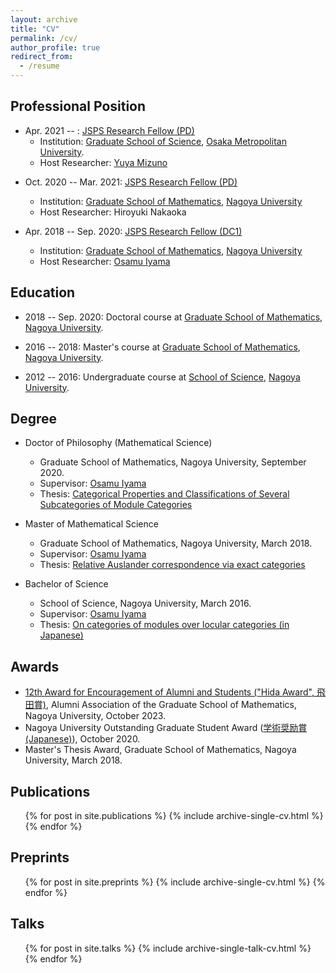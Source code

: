 ```yaml
---
layout: archive
title: "CV"
permalink: /cv/
author_profile: true
redirect_from:
  - /resume
---
```


## Professional Position

- Apr. 2021 -- : [JSPS Research Fellow (PD)](https://www.jsps.go.jp/english/e-pd/)
  - Institution: [Graduate School of Science](https://www.omu.ac.jp/sci/en/), [Osaka Metropolitan University](https://www.omu.ac.jp/en/).
  - Host Researcher: [Yuya Mizuno](https://researchmap.jp/y-mizuno?lang=en)

* Oct. 2020 -- Mar. 2021: [JSPS Research Fellow (PD)](https://www.jsps.go.jp/english/e-pd/)

  - Institution: [Graduate School of Mathematics](http://www.math.nagoya-u.ac.jp/en/index.html), [Nagoya University](http://en.nagoya-u.ac.jp/)
  - Host Researcher: Hiroyuki Nakaoka

* Apr. 2018 -- Sep. 2020: [JSPS Research Fellow (DC1)](https://www.jsps.go.jp/english/e-pd/)
  - Institution: [Graduate School of Mathematics](http://www.math.nagoya-u.ac.jp/en/index.html), [Nagoya University](http://en.nagoya-u.ac.jp/)
  - Host Researcher: [Osamu Iyama](https://www.math.nagoya-u.ac.jp/~iyama/)

## Education

- 2018 -- Sep. 2020: Doctoral course at [Graduate School of Mathematics](http://www.math.nagoya-u.ac.jp/en/index.html),
  [Nagoya University](http://en.nagoya-u.ac.jp/).

- 2016 -- 2018: Master's course at [Graduate School of Mathematics](http://www.math.nagoya-u.ac.jp/en/index.html),
  [Nagoya University](http://en.nagoya-u.ac.jp/).

- 2012 -- 2016: Undergraduate course at [School of Science](https://www.sci.nagoya-u.ac.jp/en/), [Nagoya University](http://en.nagoya-u.ac.jp/).

## Degree

- Doctor of Philosophy (Mathematical Science)

  - Graduate School of Mathematics, Nagoya University, September 2020.
  - Supervisor: [Osamu Iyama](https://www.math.nagoya-u.ac.jp/~iyama/)
  - Thesis: [Categorical Properties and Classifications of Several Subcategories of Module Categories](/files/phd_thesis.pdf)

- Master of Mathematical Science

  - Graduate School of Mathematics, Nagoya University, March 2018.
  - Supervisor: [Osamu Iyama](https://www.math.nagoya-u.ac.jp/~iyama/)
  - Thesis: [Relative Auslander correspondence via exact categories](/files/master_thesis.pdf)

- Bachelor of Science
  - School of Science, Nagoya University, March 2016.
  - Supervisor: [Osamu Iyama](https://www.math.nagoya-u.ac.jp/~iyama/)
  - Thesis: [On categories of modules over locular categories (in Japanese)](/files/sotsuron.pdf)

## Awards

- [12th Award for Encouragement of Alumni and Students ("Hida Award", 飛田賞)](https://www.math.nagoya-u.ac.jp/ja/alumni/hida-prize.html), Alumni Association of the Graduate School of Mathematics, Nagoya University, October 2023.
- Nagoya University Outstanding Graduate Student Award ([学術奨励賞 (Japanese)](http://www.nagoya-u.ac.jp/academics/scholarship/nu-incentive/index.html)), October 2020.
- Master's Thesis Award, Graduate School of Mathematics, Nagoya University, March 2018.

## Publications

  <ul>{% for post in site.publications %}
    {% include archive-single-cv.html %}
  {% endfor %}</ul>

## Preprints

  <ul>{% for post in site.preprints %}
    {% include archive-single-cv.html %}
  {% endfor %}</ul>

## Talks

  <ul>{% for post in site.talks %}
    {% include archive-single-talk-cv.html %}
  {% endfor %}</ul>
<!--
Teaching
======
  <ul>{% for post in site.teaching %}
    {% include archive-single-cv.html %}
  {% endfor %}</ul>
-->
